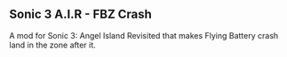 Sonic 3 A.I.R - FBZ Crash
------------------------------
A mod for Sonic 3: Angel Island Revisited that makes Flying Battery crash land in the zone after it.
